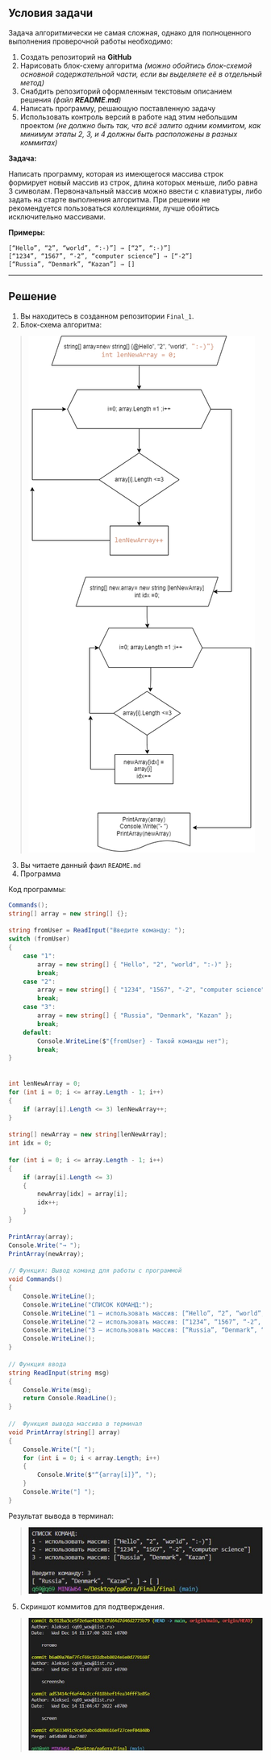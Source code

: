 ## **Условия задачи**

Задача алгоритмически не самая сложная, однако для полноценного выполнения проверочной работы необходимо:

1. Создать репозиторий на __GitHub__
2. Нарисовать блок-схему алгоритма _(можно обойтись блок-схемой основной содержательной части, если вы выделяете её в отдельный метод)_
3. Снабдить репозиторий оформленным текстовым описанием решения _(файл __README.md__)_
4. Написать программу, решающую поставленную задачу
5. Использовать контроль версий в работе над этим небольшим проектом _(не должно быть так, что всё залито одним коммитом, как минимум этапы 2, 3, и 4 должны быть расположены в разных коммитах)_

**Задача:**

Написать программу, которая из имеющегося массива строк формирует новый массив из строк, длина которых меньше, либо равна 3 символам. Первоначальный массив можно ввести с клавиатуры, либо задать на старте выполнения алгоритма. При решении не рекомендуется пользоваться коллекциями, лучше обойтись исключительно массивами.

**Примеры:**
```
[“Hello”, “2”, “world”, “:-)”] → [“2”, “:-)”]
[“1234”, “1567”, “-2”, “computer science”] → [“-2”]
[“Russia”, “Denmark”, “Kazan”] → []
```
***

## **Решение**
1. Вы находитесь в созданном репозитории `Final_1`.
2. Блок-схема алгоритма:
 > ![Block-diagram](diag.png)
3. Вы читаете данный фаил `README.md`
4. Программа

Код программы:
```cs
Commands();
string[] array = new string[] {};

string fromUser = ReadInput("Введите команду: ");
switch (fromUser)
{
    case "1":
        array = new string[] { "Hello", "2", "world", ":-)" };
        break;
    case "2":
        array = new string[] { "1234", "1567", "-2", "computer science" };
        break;
    case "3":
        array = new string[] { "Russia", "Denmark", "Kazan" };
        break;
    default:
        Console.WriteLine($"{fromUser} - Такой команды нет");
        break;
}


int lenNewArray = 0;
for (int i = 0; i <= array.Length - 1; i++)
{
    if (array[i].Length <= 3) lenNewArray++;
}

string[] newArray = new string[lenNewArray];
int idx = 0;

for (int i = 0; i <= array.Length - 1; i++)
{
    if (array[i].Length <= 3)
    {
        newArray[idx] = array[i];
        idx++;
    }
}

PrintArray(array);
Console.Write("→ ");
PrintArray(newArray);

// Функция: Вывод команд для работы с программой
void Commands()
{
    Console.WriteLine();
    Console.WriteLine("СПИСОК КОМАНД:");
    Console.WriteLine("1 – использовать массив: [“Hello”, “2”, “world”, “:-)”]");
    Console.WriteLine("2 – использовать массив: [“1234”, “1567”, “-2”, “computer science”]");
    Console.WriteLine("3 – использовать массив: [“Russia”, “Denmark”, “Kazan”]");
    Console.WriteLine();
}

// Функция ввода
string ReadInput(string msg)
{
    Console.Write(msg);
    return Console.ReadLine();
}

//  Функция вывода массива в терминал
void PrintArray(string[] array)
{
    Console.Write("[ ");
    for (int i = 0; i < array.Length; i++)
    {
        Console.Write($"“{array[i]}”, ");
    }
    Console.Write("] ");
}
```
Результат вывода в терминал:

> ![image answer in terminal](Screenshot.jpg)

5. Скриншот коммитов для подтверждения.

>![Screenshot of commits](Screenshot_1.jpg)